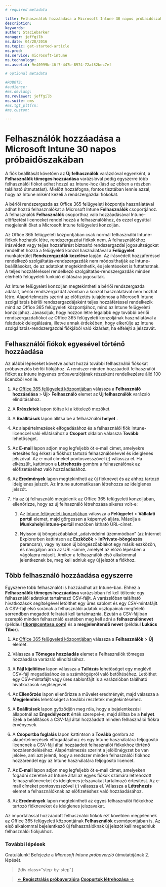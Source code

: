 ```yaml
---
# required metadata

title: Felhasználók hozzáadása a Microsoft Intune 30 napos próbaidőszakában | Microsoft Intune
description:
keywords:
author: Staciebarker
manager: jeffgilb
ms.date: 04/28/2016
ms.topic: get-started-article
ms.prod:
ms.service: microsoft-intune
ms.technology:
ms.assetid: 9e40999b-46f7-447b-8974-72af82bec7ef

# optional metadata

#ROBOTS:
#audience:
#ms.devlang:
ms.reviewer: jeffgilb
ms.suite: ems
#ms.tgt_pltfrm:
#ms.custom:

---
```


# Felhasználók hozzáadása a Microsoft Intune 30 napos próbaidőszakában
A fiók beállítását követően az **Új felhasználók** varázslóval egyenként, a **Felhasználók tömeges hozzáadása** varázslóval pedig egyszerre több felhasználói fiókot adhat hozzá az Intune-hoz (lásd az ebben a részben található útmutatást).  Mielőtt hozzáfogna, fontos tisztában lennie azzal, hogy az Intune miként kezeli a rendszergazdai fiókokat.

A bérlői rendszergazda az Office 365 felügyeleti központja használatával adhat hozzá felhasználókat a Microsoft Intune **Felhasználók** csoportjához. A felhasználók  **Felhasználók** csoporthoz való hozzáadásával Intune-előfizetési licenceket rendel hozzá a felhasználókhoz, és ezzel egyúttal megjeleníti őket a Microsoft Intune felügyeleti konzolján.

Az Office 365 felügyeleti központjában csak normál felhasználói Intune-fiókok hozhatók létre, rendszergazdai fiókok nem. A felhasználókhoz írásvédett vagy teljes hozzáférést biztosító rendszergazdai jogosultságokat rendelhet hozzá a felügyeleti konzol használatával a **Felügyelet** munkaterület **Rendszergazdák kezelése** lapján. Az írásvédett hozzáféréssel rendelkező szolgáltatás-rendszergazdák nem módosíthatják az Intune-beállításokat, de az adatokat megtekinthetik, és jelentéseket is futtathatnak. A teljes hozzáféréssel rendelkező szolgáltatás-rendszergazdák minden elérhető felügyeleti funkció ellátására jogosultak.

Az Intune felügyeleti konzolján megtekintheti a bérlői rendszergazda adatait, bérlői rendszergazdát azonban a konzol használatával nem hozhat létre. Alapértelmezés szerint az előfizetés tulajdonosa a Microsoft Intune szolgáltatás bérlői rendszergazdájaként teljes hozzáféréssel rendelkezik mind az Office 365 felügyeleti központjához, mind az Intune felügyeleti konzoljához. Javasoljuk, hogy hozzon létre legalább egy további bérlői rendszergazdafiókot az Office 365 felügyeleti konzoljának használatával a feladatok delegálására, illetve annak érdekében, hogy elkerülje az Intune szolgáltatás-rendszergazdai fiókjából való kizárást, ha elfelejti a jelszavát.

## Felhasználói fiókok egyesével történő hozzáadása
Az alábbi lépéseket követve adhat hozzá további felhasználói fiókokat próbaverziós bérlői fiókjához. A rendszer minden hozzáadott felhasználói fiókot az Intune ingyenes próbaverziójának részeként rendelkezésre álló 100 licencből von le.

1.  Az [Office 365 felügyeleti központjában](http://go.microsoft.com/fwlink/?LinkID=787455) válassza a **Felhasználó hozzáadása** &gt; **Új**&gt; **Felhasználó** elemet az **Új felhasználók** varázsló elindításához.

2.  A **Rrészletek** lapon töltse ki a kötelező mezőket.

3.  A **Beállítások** lapon állítsa be a felhasználói **helyet** .

4.  Az alapértelmezések elfogadásához és a felhasználói fiók Intune-licenccel való ellátásához a **Csoport** oldalon válassza **Tovább** lehetőséget.

5.  Az **E-mail** lapon adjon meg legfeljebb öt e-mail címet, amelyekre értesítés fog érkezi a fiókhoz tartozó felhasználónévvel és ideiglenes jelszóval. Az e-mail címeket pontosvesszővel (;) válassza el. Ha elkészült, kattintson a **Létrehozás** gombra a felhasználónak az előfizetéséhez való hozzáadásához.

6.  Az **Eredmények** lapon megtekintheti az új fióknevet és az ahhoz tartozó ideiglenes jelszót. Az Intune automatikusan létrehozza az ideiglenes jelszót.

7.  Ha az új felhasználó megjelenik az Office 365 felügyeleti konzoljában, ellenőrizze, hogy az új felhasználó létrehozása sikeres volt-e:

    1.  Az [Intune felügyeleti konzoljában](https://manage.microsoft.com/) válassza a **Felügyelet** &gt; **Vállalati portál** elemet, majd görgessen a képernyő aljára. Másolja a **Munkahelyi Intune-portál** mezőben látható URL-címet.

    2.  Nyisson új böngészőablakot „adatvédelmi üzemmódban” (az Internet Explorerben kattintson az **Eszközök** &gt; **InPrivate-böngészés** parancsra), vagy nyisson új böngészőablakot egy másik eszközön, és navigáljon arra az URL-címre, amelyet az előző lépésben a vágólapra másolt. Amikor a felhasználók első alkalommal jelentkeznek be, meg kell adniuk egy új jelszót a fiókhoz.

## Több felhasználó hozzáadása egyszerre
Egyszerre több felhasználót is hozzáadhat az Intune-ban. Ehhez a **Felhasználók tömeges hozzáadása** varázslóban fel kell töltenie egy felhasználói adatokat tartalmazó CSV-fájlt. A varázslóban található hivatkozások segítségével letölthet egy üres sablont és egy CSV-mintafájlt. A CSV-fájl első sorának a felhasználói adatok oszlopainak megfelelő sorrendben megadott feliratait kell tartalmaznia. Ezután a CSV-fájlban szereplő minden felhasználó esetében meg kell adni a **felhasználónevet** (például **tibor@contoso.com**) és a **megjelenítendő nevet** (például **Lukács Tibor**).

1.  Az [Office 365 felügyeleti központjában](http://go.microsoft.com/fwlink/?LinkID=787455) válassza a **Felhasználók** &gt; **Új** elemet.

2.  Válassza a **Tömeges hozzáadás** elemet a Felhasználók tömeges hozzáadása varázsló elindításához.

3.  A **Fájl kijelölése** lapon válassza a **Tallózás** lehetőséget egy meglévő CSV-fájl megadásához és a számítógépről való betöltéséhez. Letölthet egy CSV-mintafájlt vagy üres sablonfájlt is a varázslóban található hivatkozások segítségével.

4.  Az **Ellenőrzés** lapon ellenőrizze a művelet eredményét, majd válassza a **Megjelenítés** lehetőséget a további részletek megtekintéséhez.

5.  A **Beállítások** lapon győződjön meg róla, hogy a bejelentkezési állapotnál az **Engedélyezett** érték szerepel-e, majd állítsa be a **helyet**. Ezek a beállítások a CSV-fájl által hozzáadott minden felhasználói fiókra érvényesek.

6.  A **Csoportba foglalás** lapon kattintson a **Tovább** gombra az alapértelmezések elfogadásához és egy Intune használatára feljogosító licencnek a CSV-fájl által hozzáadott felhasználói fiókokhoz történő hozzárendeléséhez. Alapértelmezés szerint a jelölőnégyzet be van jelölve, ami azt jelenti, hogy a rendszer minden felhasználói fiókhoz hozzárendel egy az Intune használatára feljogosító licencet.

7.  Az **E-mail** lapon adjon meg legfeljebb öt e-mail címet, amelyeken fogadni szeretné az Intune által az egyes fiókok számára létrehozott felhasználóneveket és ideiglenes jelszavakat tartalmazó értesítést. Az e-mail címeket pontosvesszővel (;) válassza el. Válassza a **Létrehozás** elemet a felhasználóknak az előfizetéshez való hozzáadásához.

8.  Az **Eredmények** lapon megtekintheti az egyes felhasználói fiókokhoz tartozó fiókneveket és ideiglenes jelszavakat.

Az importálással hozzáadott felhasználói fiókok ezt követően megjelennek az Office 365 felügyeleti központjának **Felhasználók** csomópontjában is. Az első alkalommal bejelentkező új felhasználóknak új jelszót kell megadniuk felhasználói fiókjukhoz.

### További lépések
Gratulálunk! Befejezte a *Microsoft Intune próbaverzió* útmutatójának 2. lépését.

>[!div class="step-by-step"]

>[&larr; **Regisztrálás próbaverzióra**](.\get-started-with-a-30-day-trial-of-microsoft-intune-step-1.md)     [**Csoportok létrehozása** &rarr;](.\get-started-with-a-30-day-trial-of-microsoft-intune-step-3.md)  


<!--HONumber=Jun16_HO1-->


